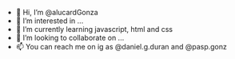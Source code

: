 - 👋 Hi, I’m @alucardGonza
- 👀 I’m interested in ...
- 🌱 I’m currently learning javascript, html and css
- 💞️ I’m looking to collaborate on ...
- 📫 You can reach me on ig as @daniel.g.duran and @pasp.gonz

<!---
alucardGonza/alucardGonza is a ✨ special ✨ repository because its `README.md` (this file) appears on your GitHub profile.
You can click the Preview link to take a look at your changes.
--->
